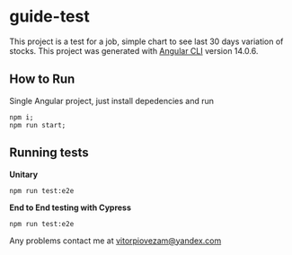 # guide-test

This project is a test for a job, simple chart to see last 30 days variation of stocks.
This project was generated with [Angular CLI](https://github.com/angular/angular-cli) version 14.0.6.

## How to Run

Single Angular project, just install depedencies and run
```
npm i;
npm run start;
```

## Running tests

**Unitary**

```
npm run test:e2e
```


**End to End testing with Cypress**

```
npm run test:e2e
```

Any problems contact me at vitorpiovezam@yandex.com